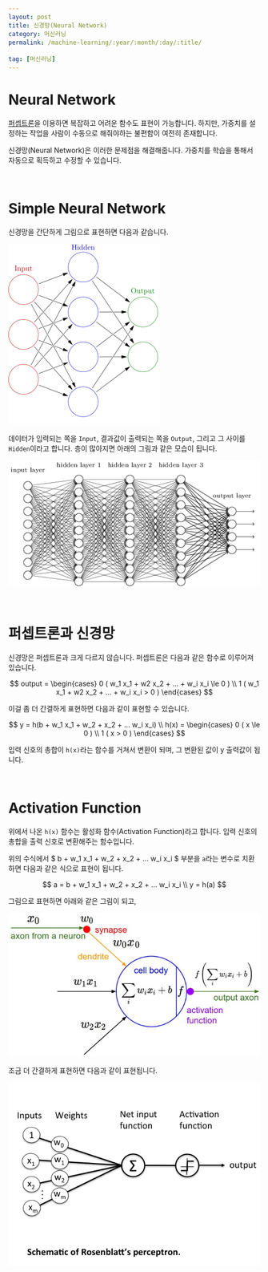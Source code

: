 ```yaml
---
layout: post
title: 신경망(Neural Network)
category: 머신러닝
permalink: /machine-learning/:year/:month/:day/:title/

tag: [머신러닝]
---
```

# Neural Network

[퍼셉트론](machine-learning/2018/01/02/perceptron/)을 이용하면 복잡하고 어려운 함수도 표현이 가능합니다. 하지만, 가중치를 설정하는 작업을 사람이 수동으로 해줘야하는 불편함이 여전히 존재합니다.

신경망(Neural Network)은 이러한 문제점을 해결해줍니다. 가중치를 학습을 통해서 자동으로 획득하고 수정할 수 있습니다.

<br>

# Simple Neural Network

신경망을 간단하게 그림으로 표현하면 다음과 같습니다.

![Image](/assets/machine-learning/004.png) 

데이터가 입력되는 쪽을 `Input`, 결과값이 출력되는 쪽을 `Output`, 그리고 그 사이를 `Hidden`이라고 합니다. 층이 많아지면 아래의 그림과 같은 모습이 됩니다.

![Image](/assets/machine-learning/005.png) 

<br>

# 퍼셉트론과 신경망

신경망은 퍼셉트론과 크게 다르지 않습니다. 퍼셉트론은 다음과 같은 함수로 이루어져 있습니다.

$$
output = 
\begin{cases}
0 ( w_1 x_1 + w2 x_2 + ... + w_i x_i \le 0 ) \\
1 ( w_1 x_1 + w2 x_2 + ... + w_i x_i > 0 )
\end{cases}
$$

이걸 좀 더 간결하게 표현하면 다음과 같이 표현할 수 있습니다.

$$
y = h(b + w_1 x_1 + w_2 + x_2 + ... w_i x_i) \\
h(x) = 
\begin{cases}
0 ( x \le 0 ) \\
1 ( x > 0 )
\end{cases}
$$

입력 신호의 총합이 `h(x)`라는 함수를 거쳐서 변환이 되며, 그 변환된 값이 y 출력값이 됩니다.

<br>

# Activation Function

위에서 나온 `h(x)` 함수는 활성화 함수(Activation Function)라고 합니다. 입력 신호의 총합을 출력 신호로 변환해주는 함수입니다.

위의 수식에서 $ b + w_1 x_1 + w_2 + x_2 + ... w_i x_i $ 부분을 `a`라는 변수로 치환하면 다음과 같은 식으로 표현이 됩니다.

$$
a = b + w_1 x_1 + w_2 + x_2 + ... w_i x_i \\
y = h(a)
$$

그림으로 표현하면 아래와 같은 그림이 되고,

![Image](/assets/machine-learning/006.jpg) 

조금 더 간결하게 표현하면 다음과 같이 표현됩니다.

![Image](/assets/machine-learning/007.png) 

